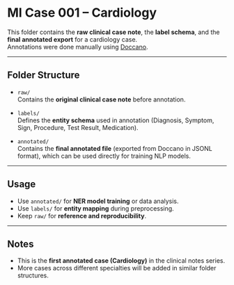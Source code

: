 # MI Case 001 – Cardiology

This folder contains the **raw clinical case note**, the **label schema**, 
and the **final annotated export** for a cardiology case.  
Annotations were done manually using [Doccano](https://github.com/doccano/doccano).

---

## Folder Structure

- `raw/`  
  Contains the **original clinical case note** before annotation.

- `labels/`  
  Defines the **entity schema** used in annotation (Diagnosis, Symptom, Sign, 
  Procedure, Test Result, Medication).

- `annotated/`  
  Contains the **final annotated file** (exported from Doccano in JSONL format), 
  which can be used directly for training NLP models.

---

## Usage

- Use `annotated/` for **NER model training** or data analysis.  
- Use `labels/` for **entity mapping** during preprocessing.  
- Keep `raw/` for **reference and reproducibility**.

---

## Notes
- This is the **first annotated case (Cardiology)** in the clinical notes series.  
- More cases across different specialties will be added in similar folder structures.
